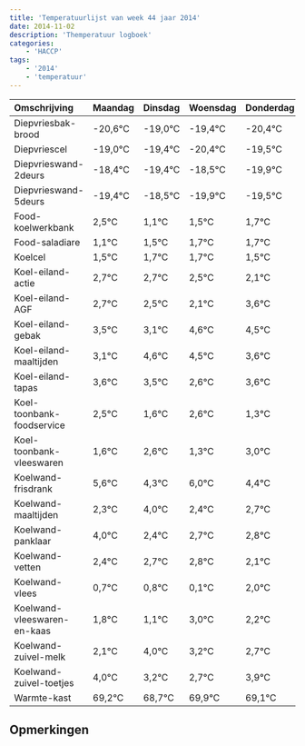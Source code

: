 ```yaml
---
title: 'Temperatuurlijst van week 44 jaar 2014'
date: 2014-11-02
description: 'Themperatuur logboek'
categories:
    - 'HACCP'
tags:
    - '2014'
    - 'temperatuur'
---
```

|Omschrijving|Maandag|Dinsdag|Woensdag|Donderdag|Vrijdag|Zaterdag|Zondag|
|:---|:---|:---|:---|:---|:---|:---|:---|
|Diepvriesbak-brood|-20,6°C|-19,0°C|-19,4°C|-20,4°C|-19,5°C|-20,9°C|-20,5°C|
|Diepvriescel|-19,0°C|-19,4°C|-20,4°C|-19,5°C|-20,9°C|-20,5°C|-20,3°C|
|Diepvrieswand-2deurs|-18,4°C|-19,4°C|-18,5°C|-19,9°C|-19,5°C|-19,3°C|-19,3°C|
|Diepvrieswand-5deurs|-19,4°C|-18,5°C|-19,9°C|-19,5°C|-19,3°C|-19,3°C|-19,5°C|
|Food-koelwerkbank|2,5°C|1,1°C|1,5°C|1,7°C|1,7°C|1,5°C|1,1°C|
|Food-saladiare|1,1°C|1,5°C|1,7°C|1,7°C|1,5°C|1,1°C|2,6°C|
|Koelcel|1,5°C|1,7°C|1,7°C|1,5°C|1,1°C|2,6°C|2,5°C|
|Koel-eiland-actie|2,7°C|2,7°C|2,5°C|2,1°C|3,6°C|3,5°C|2,6°C|
|Koel-eiland-AGF|2,7°C|2,5°C|2,1°C|3,6°C|3,5°C|2,6°C|3,6°C|
|Koel-eiland-gebak|3,5°C|3,1°C|4,6°C|4,5°C|3,6°C|4,6°C|3,3°C|
|Koel-eiland-maaltijden|3,1°C|4,6°C|4,5°C|3,6°C|4,6°C|3,3°C|5,0°C|
|Koel-eiland-tapas|3,6°C|3,5°C|2,6°C|3,6°C|2,3°C|4,0°C|2,4°C|
|Koel-toonbank-foodservice|2,5°C|1,6°C|2,6°C|1,3°C|3,0°C|1,4°C|1,7°C|
|Koel-toonbank-vleeswaren|1,6°C|2,6°C|1,3°C|3,0°C|1,4°C|1,7°C|1,8°C|
|Koelwand-frisdrank|5,6°C|4,3°C|6,0°C|4,4°C|4,7°C|4,8°C|4,1°C|
|Koelwand-maaltijden|2,3°C|4,0°C|2,4°C|2,7°C|2,8°C|2,1°C|4,0°C|
|Koelwand-panklaar|4,0°C|2,4°C|2,7°C|2,8°C|2,1°C|4,0°C|3,2°C|
|Koelwand-vetten|2,4°C|2,7°C|2,8°C|2,1°C|4,0°C|3,2°C|2,7°C|
|Koelwand-vlees|0,7°C|0,8°C|0,1°C|2,0°C|1,2°C|0,7°C|1,9°C|
|Koelwand-vleeswaren-en-kaas|1,8°C|1,1°C|3,0°C|2,2°C|1,7°C|2,9°C|2,1°C|
|Koelwand-zuivel-melk|2,1°C|4,0°C|3,2°C|2,7°C|3,9°C|3,1°C|2,1°C|
|Koelwand-zuivel-toetjes|4,0°C|3,2°C|2,7°C|3,9°C|3,1°C|2,1°C|3,1°C|
|Warmte-kast|69,2°C|68,7°C|69,9°C|69,1°C|68,1°C|69,1°C|69,9°C|

## Opmerkingen


